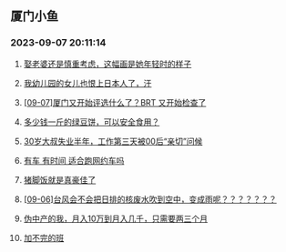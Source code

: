 ## 厦门小鱼 
### 2023-09-07 20:11:14

1. [娶老婆还是慎重考虑，这幅画是她年轻时的样子](http://bbs.xmfish.com/read-htm-tid-18067524.html)

2. [我幼儿园的女儿也恨上日本人了，汗](http://bbs.xmfish.com/read-htm-tid-18067483.html)

3. [[09-07]厦门又开始评选什么了？BRT 又开始检查了](http://bbs.xmfish.com/read-htm-tid-18067575.html)

4. [多少钱一斤的绿豆饼，可以安全食用？](http://bbs.xmfish.com/read-htm-tid-18067442.html)

5. [30岁大叔失业半年，工作第三天被00后“亲切”问候](http://bbs.xmfish.com/read-htm-tid-18067745.html)

6. [有车 有时间 适合跑网约车吗](http://bbs.xmfish.com/read-htm-tid-18067501.html)

7. [猪脚饭就是真豪佳了](http://bbs.xmfish.com/read-htm-tid-18067831.html)

8. [[09-06]台风会不会把日排的核废水吹到空中，变成雨呢？？？？？？？](http://bbs.xmfish.com/read-htm-tid-18067444.html)

9. [伪中产的我，月入10万到月入几千，只需要两三个月](http://bbs.xmfish.com/read-htm-tid-18067776.html)

10. [加不完的班](http://bbs.xmfish.com/read-htm-tid-18067500.html)

